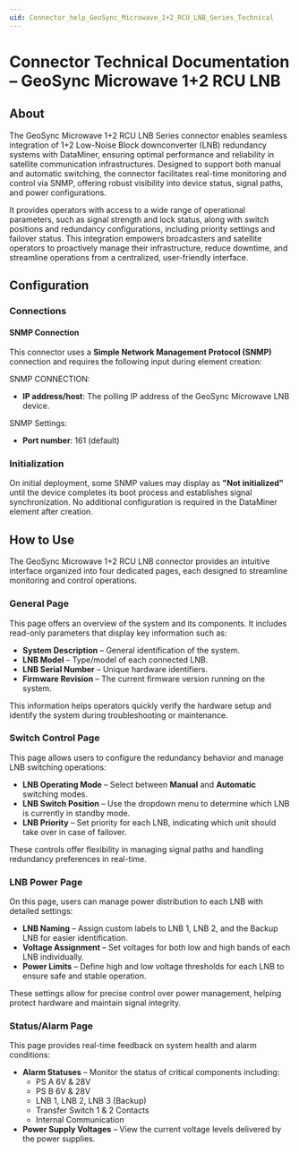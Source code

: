 ```yaml
---
uid: Connector_help_GeoSync_Microwave_1+2_RCU_LNB_Series_Technical
---
```


# Connector Technical Documentation – GeoSync Microwave 1+2 RCU LNB

## About

The GeoSync Microwave 1+2 RCU LNB Series connector enables seamless integration of 1+2 Low-Noise Block downconverter (LNB) redundancy systems with DataMiner, ensuring optimal performance and reliability in satellite communication infrastructures. Designed to support both manual and automatic switching, the connector facilitates real-time monitoring and control via SNMP, offering robust visibility into device status, signal paths, and power configurations.

It provides operators with access to a wide range of operational parameters, such as signal strength and lock status, along with switch positions and redundancy configurations, including priority settings and failover status. This integration empowers broadcasters and satellite operators to proactively manage their infrastructure, reduce downtime, and streamline operations from a centralized, user-friendly interface.

## Configuration

### Connections

#### SNMP Connection

This connector uses a **Simple Network Management Protocol (SNMP)** connection and requires the following input during element creation:

SNMP CONNECTION:

- **IP address/host**: The polling IP address of the GeoSync Microwave LNB device.

SNMP Settings:

- **Port number**: 161 (default)

### Initialization

On initial deployment, some SNMP values may display as **"Not initialized"** until the device completes its boot process and establishes signal synchronization. No additional configuration is required in the DataMiner element after creation.

## How to Use

The GeoSync Microwave 1+2 RCU LNB connector provides an intuitive interface organized into four dedicated pages, each designed to streamline monitoring and control operations.

### General Page
This page offers an overview of the system and its components. It includes read-only parameters that display key information such as:

- **System Description** – General identification of the system.
- **LNB Model** – Type/model of each connected LNB.
- **LNB Serial Number** – Unique hardware identifiers.
- **Firmware Revision** – The current firmware version running on the system.

This information helps operators quickly verify the hardware setup and identify the system during troubleshooting or maintenance.

### Switch Control Page
This page allows users to configure the redundancy behavior and manage LNB switching operations:

- **LNB Operating Mode** – Select between **Manual** and **Automatic** switching modes.
- **LNB Switch Position** – Use the dropdown menu to determine which LNB is currently in standby mode.
- **LNB Priority** – Set priority for each LNB, indicating which unit should take over in case of failover.

These controls offer flexibility in managing signal paths and handling redundancy preferences in real-time.

### LNB Power Page
On this page, users can manage power distribution to each LNB with detailed settings:

- **LNB Naming** – Assign custom labels to LNB 1, LNB 2, and the Backup LNB for easier identification.
- **Voltage Assignment** – Set voltages for both low and high bands of each LNB individually.
- **Power Limits** – Define high and low voltage thresholds for each LNB to ensure safe and stable operation.

These settings allow for precise control over power management, helping protect hardware and maintain signal integrity.

### Status/Alarm Page
This page provides real-time feedback on system health and alarm conditions:

- **Alarm Statuses** – Monitor the status of critical components including:
  - PS A 6V & 28V  
  - PS B 6V & 28V  
  - LNB 1, LNB 2, LNB 3 (Backup)  
  - Transfer Switch 1 & 2 Contacts  
  - Internal Communication  
- **Power Supply Voltages** – View the current voltage levels delivered by the power supplies.
